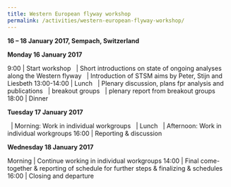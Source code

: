 ```yaml
---
title: Western European flyway workshop
permalink: /activities/western-european-flyway-workshop/
---
```


**16 – 18 January 2017, Sempach, Switzerland**

**Monday 16 January 2017**

9:00 | Start workshop
&nbsp; | Short introductions on state of ongoing analyses along the Western flyway
&nbsp; | Introduction of STSM aims by Peter, Stijn and Liesbeth
13:00-14:00 | Lunch
&nbsp; | Plenary discussion, plans fpr analysis and publications
&nbsp; | breakout groups
&nbsp; | plenary report from breakout groups
18:00 | Dinner

**Tuesday 17 January 2017**

&nbsp; | Morning: Work in individual workgroups
&nbsp; | Lunch
&nbsp; | Afternoon: Work in individual workgroups
16:00 | Reporting & discussion

**Wednesday 18 January 2017**

Morning | Continue working in individual workgroups
14:00 | Final come-together & reporting of schedule for further steps & finalizing & schedules
16:00 | Closing and departure
